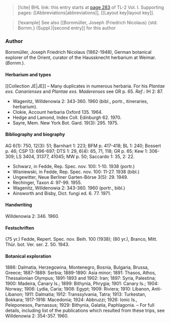 > [!cite] BHL link: this entry starts at [page 283](https://www.biodiversitylibrary.org/item/103414#page/331/mode/1up) of TL-2 Vol. I.
> Supporting pages: [[Abbreviations|abbreviations]], [[Layout key|layout key]].

> [!example] See also [[Bornmüller, Joseph (Friedrich Nicolaus) {std. Bornm.} (Suppl.)|second entry]] for this author

### Author

Bornmüller, Joseph Friedrich Nicolaus (1862-1948), German botanical explorer of the Orient, curator of the Haussknecht herbarium at Weimar. (*Bornm.*).

#### Herbarium and types

[[Collection JE|JE]] – Many duplicates in numerous herbaria. For his *Plantae exs. Canarienses* and *Plantae exs. Maderenses* see GR p. 65.
*Ref*.: IH 2: 87.
- Wagenitz, Willdenowia 2: 343-360. 1960 (bibl., portr., itineraries, herbarium).
- Clokie, Account herbaria Oxford 135. 1964.
- Hedge and Lamond, Index Coll. Edinburgh 62. 1970.
- Sayre, Mem. New York Bot. Gard. 19(3): 295. 1975.

#### Bibliography and biography

AG 6(1): 750, 12(3): 51; Barnhart 1: 223; BFM p. 417-418; BL 1: 240; Bossert p. 46; CSP 13: 696-697; DTS 1: 29, 6(4): 65, 71, 118; GR p. 65; Kew 1: 306-309; LS 3404, 31377, 41045; MW p. 50; Saccardo 1: 35, 2: 22.
- Schwarz, in Fedde, Rep. Spec. nov. 100: 1-10. 1938 (portr.)
- Wisniewski, in Fedde, Rep. Spec. nov. 100: 11-27. 1938 (bibl.)
- Ungewitter, Neue Berliner Garten-Börse 3(5): 29. 1949.
- Rechinger, Taxon 4: 97-99. 1955.
- Wagenitz, Willdenowia 2: 343-360. 1960 (portr., bibl.)
- Ainsworth and Bisby, Dict. fungi ed. 6. 77. 1971.

#### Handwriting

Willdenowia 2: 346. 1960.

#### Festschriften

(75 yr.) Fedde, Repert. Spec. nov. Beih. 100 (1938); (80 yr.), Branco, Mitt. Thür. bot. Ver. ser. 2. 50. 1943.

#### Botanical exploration

1886: Dalmatia, Herzegowina, Montenegro, Bosnia, Bulgaria, Brussa, Greece; 1887-1889: Serbia; 1889-1890: Asia minor; 1891: Thasos, Athos, Thessalonian Olympus; 1891-1893 and 1902: Iran; 1897: Syria, Palestina; 1900: Madeira, Canary Is.; 1899: Bithynia, Phrygia; 1901: Canary Is.; 1904: Norway; 1906: Lydia, Caria; 1908: Egypt; 1909: Riviera; 1910: Libanon, Anti-Libanon; 1911: Dalmatia; 1912: Transsylvania, Tatra; 1913: Turkestan, Bokkara; 1917-1918: Macedonia; 1924: Abbruzzi; 1926: Ionic Is., Peleponesos, Parnassus; 1929: Bithynia, Galatia, Paphlagonia. – For full details, including list of the publications which resulted from these trips, see Willdenowia 2: 354-357. 1960.

